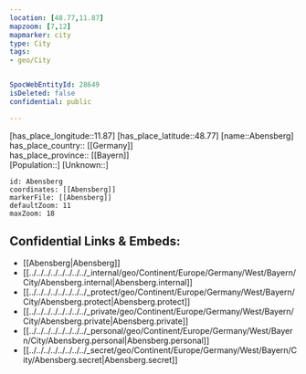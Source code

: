 ```yaml
---
location: [48.77,11.87] 
mapzoom: [7,12] 
mapmarker: city 
type: City
tags:
- geo/City


SpocWebEntityId: 28649
isDeleted: false
confidential: public

---
```

[has_place_longitude::11.87] 
[has_place_latitude::48.77] 
[name::Abensberg] 
has_place_country:: [[Germany]]  
has_place_province:: [[Bayern]]  
[Population::] 
[Unknown::] 


```leaflet
id: Abensberg
coordinates: [[Abensberg]] 
markerFile: [[Abensberg]] 
defaultZoom: 11 
maxZoom: 18
```


## Confidential Links & Embeds: 
- [[Abensberg|Abensberg]]  
- [[../../../../../../../../_internal/geo/Continent/Europe/Germany/West/Bayern/City/Abensberg.internal|Abensberg.internal]] 
- [[../../../../../../../../_protect/geo/Continent/Europe/Germany/West/Bayern/City/Abensberg.protect|Abensberg.protect]] 
- [[../../../../../../../../_private/geo/Continent/Europe/Germany/West/Bayern/City/Abensberg.private|Abensberg.private]] 
- [[../../../../../../../../_personal/geo/Continent/Europe/Germany/West/Bayern/City/Abensberg.personal|Abensberg.personal]] 
- [[../../../../../../../../_secret/geo/Continent/Europe/Germany/West/Bayern/City/Abensberg.secret|Abensberg.secret]] 
